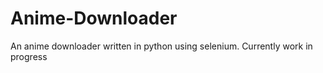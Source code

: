 # Anime-Downloader
An anime downloader written in python using selenium. Currently work in progress
